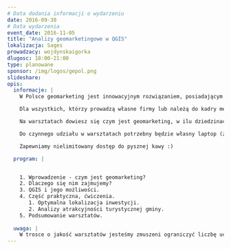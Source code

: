 ```yaml
---
# Data dodania informacji o wydarzeniu
date: 2016-09-30
# Data wydarzenia
event_date: 2016-11-05
title: "Analizy geomarketingowe w QGIS"
lokalizacja: Sages
prowadzacy: wojdynskaigorka
dlugosc: 18:00-21:00
type: planowane
sponsor: /img/logos/gepol.png
slideshare:
opis:
  informacje: |
    W Polsce geomarketing jest innowacyjnym rozwiązaniem, posiadającym ogromny potencjał. Stanowi źródło informacji dla procesów adaptacji produktów i usług. Integruje dane gromadzone w firmie z danymi przestrzennymi i rejestrami publicznymi. Wykorzystuje metody i narzędzia Systemów Informacji Geograficznej (GIS) i klasycznych badan rynkowych i umożliwia prezentację wyników analiz na mapach w prosty i czytelny sposób.

    Dla wszystkich, którzy prowadzą własne firmy lub należą do kadry menadżerskiej; dla wszystkich, którzy ciągle szukają nowych rozwiązań i możliwości rozwoju przedsiębiorstwa, proponujemy udział w warsztatach geomarketingowych. 

    Na warsztatach dowiesz się czym jest geomarketing, w ilu dziedzinach znajduje zastosowanie i jakie przynosi korzyści. Dowiesz się, jakie aspekty działalności mogą być analizowane i w jaki sposób je wykonać, nie ponosząc kosztów zakupu oprogramowania.

    Do czynnego udziału w warsztatach potrzebny będzie własny laptop (z zainstalowanym QGISem w wersji 2.14.6).

    Zapewniamy nielimitowany dostęp do pysznej kawy :)

  program: |


    1. Wprowadzenie - czym jest geomarketing?
    2. Dlaczego się nim zajmujemy?
    3. QGIS i jego możliwości.
    4. Część praktyczna, ćwiczenia.
       1. Optymalna lokalizacja inwestycji.
       2. Analizy atrakcyjności turystycznej gminy.
    5. Podsumowanie warsztatów.
    
  uwaga: |
    W trosce o jakość warsztatów jesteśmy zmuszeni ograniczyć liczbę uczestników. **Kwalifikacja odbywa się na podstawie odpowiedzi udzielonych w formularzu zgłoszeniowym oraz - w dalszym kroku - kolejności zgłoszeń.** Potwierdzenie udziału w warsztatach wraz z instrukcją przygotowania środowiska otrzymasz najpóźniej na 7 dni przed planowaną datą wydarzenia.
---
```

